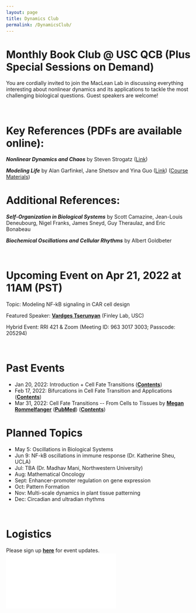 ```yaml
---
layout: page
title: Dynamics Club
permalink: /DynamicsClub/
---
```


# Monthly Book Club @ USC QCB (Plus Special Sessions on Demand)

You are cordially invited to join the MacLean Lab in discussing everything interesting about nonlinear dynamics and its applications to tackle the most challenging biological questions. Guest speakers are welcome! 

&nbsp;
&nbsp;

# Key References (PDFs are available online): 

***Nonlinear Dynamics and Chaos*** by Steven Strogatz ([Link](https://www.stevenstrogatz.com/books/nonlinear-dynamics-and-chaos-with-applications-to-physics-biology-chemistry-and-engineering))

***Modeling Life*** by Alan Garfinkel, Jane Shetsov and Yina Guo ([Link](https://link.springer.com/book/10.1007/978-3-319-59731-7)) ([Course Materials](https://modelinginbiology.github.io))


# Additional References:

***Self-Organization in Biological Systems*** by Scott Camazine, Jean-Louis Deneubourg, Nigel Franks, James Sneyd, Guy Theraulaz, and Eric Bonabeau

***Biochemical Oscillations and Cellular Rhythms*** by Albert Goldbeter

&nbsp;
&nbsp;

# Upcoming Event on Apr 21, 2022 at 11AM (PST)

Topic: Modeling NF-kB signaling in CAR cell design

Featured Speaker: [**Vardges Tserunyan**](http://csbl.usc.edu/people/lab-members/) (Finley Lab, USC)

Hybrid Event: RRI 421 & Zoom (Meeting ID: 963 3017 3003; Passcode: 205294)

&nbsp;
&nbsp;

# Past Events
- Jan 20, 2022: Introduction + Cell Fate Transitions ([**Contents**](https://drive.google.com/file/d/18OcjJginmYzX9KQ-J0J64o9GeMG6ya-I/view?usp=sharing))
- Feb 17, 2022: Bifurcations in Cell Fate Transition and Applications ([**Contents**](https://drive.google.com/file/d/1W0TRbrKwryFQ2U7IN9CR-ufOTZHycH88/view?usp=sharing ))
- Mar 31, 2022: Cell Fate Transitions -- From Cells to Tissues by [**Megan Rommelfanger**](https://macleanlab.usc.edu/people/megan-franke2/) ([**PubMed**](https://pubmed.ncbi.nlm.nih.gov/34935903/)) ([**Contents**](https://drive.google.com/file/d/1LzuqVaFz5hKXT37KzmXHevop3o0gxp7n/view?usp=sharing))


# Planned Topics

- May 5: Oscillations in Biological Systems
- Jun 9: NF-kB oscillations in immune response (Dr. Katherine Sheu, UCLA)
- Jul: TBA (Dr. Madhav Mani, Northwestern University)
- Aug: Mathematical Oncology
- Sept: Enhancer-promoter regulation on gene expression
- Oct: Pattern Formation 
- Nov: Multi-scale dynamics in plant tissue patterning
- Dec: Circadian and ultradian rhythms

&nbsp;
&nbsp;

# Logistics

Please sign up [**here**](https://forms.gle/zvwmxyHC8XhYZZx77) for event updates.
![DynamicsClub](/images/DynamicsClub_Apr2022re.pdf)